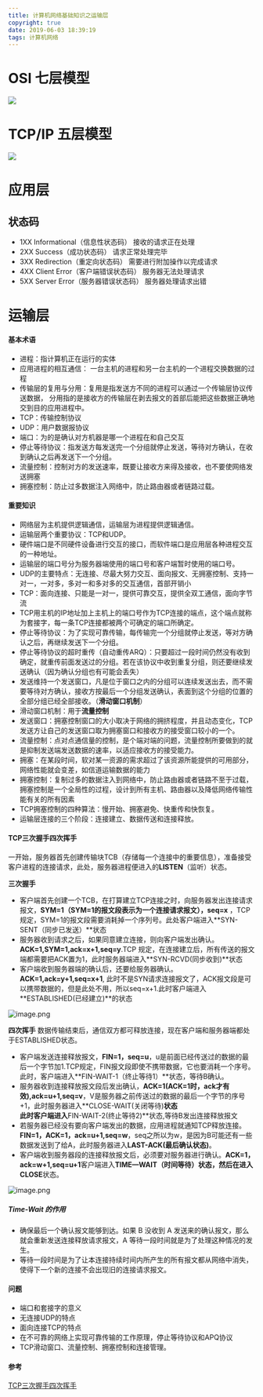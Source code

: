 ```yaml
---
title: 计算机网络基础知识之运输层
copyright: true
date: 2019-06-03 18:39:19
tags: 计算机网络
---
```


# OSI 七层模型
![](https://uploadfiles.nowcoder.com/files/20190726/450315_1564129031397_EV4hp8.jpg)

# TCP/IP 五层模型 
![](https://uploadfiles.nowcoder.com/files/20190726/450315_1564129031529_EV4Wff.jpg)

# 应用层
## 状态码

- 1XX Informational（信息性状态码） 接收的请求正在处理
- 2XX Success（成功状态码） 请求正常处理完毕
- 3XX Redirection（重定向状态码） 需要进行附加操作以完成请求
- 4XX Client Error（客户端错误状态码） 服务器无法处理请求
- 5XX Server Error（服务器错误状态码） 服务器处理请求出错

# 运输层
#### 基本术语
- 进程：指计算机正在运行的实体
- 应用进程的相互通信： 一台主机的进程和另一台主机的一个进程交换数据的过程
- 传输层的复用与分用：复用是指发送方不同的进程可以通过一个传输层协议传送数据， 分用指的是接收方的传输层在剥去报文的首部后能把这些数据正确地交到目的应用进程中。
- TCP：传输控制协议
- UDP：用户数据报协议
- 端口：为的是确认对方机器是哪一个进程在和自己交互
- 停止等待协议：指发送方每发送完一个分组就停止发送，等待对方确认，在收到确认之后再发送下一个分组。
- 流量控制：控制对方的发送速率，既要让接收方来得及接收，也不要使网络发送拥塞
- 拥塞控制：防止过多数据注入网络中，防止路由器或者链路过载。

<!--more-->

#### 重要知识
- 网络层为主机提供逻辑通信，运输层为进程提供逻辑通信。
- 运输层两个重要协议：TCP和UDP。
- 硬件端口是不同硬件设备进行交互的接口，而软件端口是应用层各种进程交互的一种地址。
- 运输层的端口号分为服务器端使用的端口号和客户端暂时使用的端口号。
- UDP的主要特点：无连接、尽最大努力交互、面向报文、无拥塞控制、支持一对一，一对多，多对一和多对多的交互通信，首部开销小
- TCP：面向连接、只能是一对一，提供可靠交互，提供全双工通信，面向字节流
- TCP用主机的IP地址加上主机上的端口号作为TCP连接的端点，这个端点就称为套接字，每一条TCP连接都被两个可确定的端口所确定。
- 停止等待协议：为了实现可靠传输，每传输完一个分组就停止发送，等对方确认之后，再继续发送下一个分组。
- 停止等待协议的超时重传（自动重传ARQ）：只要超过一段时间仍然没有收到确定，就重传前面发送过的分组。若在该协议中收到重复分组，则还要继续发送确认（因为确认分组也有可能会丢失）
- 发送维持一个发送窗口，凡是位于窗口之内的分组可以连续发送出去，而不需要等待对方确认，接收方按最后一个分组发送确认，表面到这个分组的位置的全部分组已经全部接收。（**滑动窗口机制**）
- 滑动窗口机制：用于**流量控制**
- 发送窗口：拥塞控制窗口的大小取决于网络的拥挤程度，并且动态变化，TCP发送方让自己的发送窗口取为拥塞窗口和接收方的接受窗口较小的一个。
- 流量控制：点对点通信量的控制，是个端对端的问题，流量控制所要做到的就是抑制发送端发送数据的速率，以适应接收方的接受能力。
- 拥塞：在某段时间，软对某一资源的需求超过了该资源所能提供的可用部分，网络性能就会变差，如信道运输数据的能力
- 拥塞控制：复制过多的数据注入到网络中，防止路由器或者链路不至于过载，拥塞控制是一个全局性的过程，设计到所有主机、路由器以及降低网络传输性能有关的所有因素
- TCP拥塞控制的四种算法：慢开始、拥塞避免、快重传和快恢复。
- 运输层连接的三个阶段：连接建立、数据传送和连接释放。

#### TCP三次握手四次挥手
一开始，服务器首先创建传输块TCB（存储每一个连接中的重要信息），准备接受客户进程的连接请求，此处，服务器进程便进入的**LISTEN**（监听）状态。

**三次握手**
- 客户端首先创建一个TCB，在打算建立TCP连接之时，向服务器发出连接请求报文，**SYM=1（SYM=1的报文段表示为一个连接请求报文），seq=x** ，TCP规定，SYM=1的报文段需要消耗掉一个序列号。此处客户端进入**SYN-SENT（同步已发送）**状态
- 服务器收到请求之后，如果同意建立连接，则向客户端发出确认。**ACK=1,SYM=1,ack=x+1,seq=y**.TCP 规定，在连接建立后，所有传送的报文端都需要把ACK置为1，此时服务器端进入**SYN-RCVD(同步收到)**状态
- 客户端收到服务器端的确认后，还要给服务器确认。**ACK=1,ack=y+1,seq=x+1**, 此时不是SYN请求连接报文了，ACK报文段是可以携带数据的，但是此处不用，所以seq=x+1.此时客户端进入**ESTABLISHED(已经建立)**的状态

![image.png](https://upload-images.jianshu.io/upload_images/13918038-4f839deaa49aa6cf.png?imageMogr2/auto-orient/strip%7CimageView2/2/w/1240)


**四次挥手**
数据传输结束后，通信双方都可释放连接，现在客户端和服务器端都处于ESTABLISHED状态。

- 客户端发送连接释放报文，**FIN=1，seq=u**，u是前面已经传送过的数据的最后一个字节加1.TCP规定，FIN报文段即使不携带数据，它也要消耗一个序号。此时，客户端进入**FIN-WAIT-1（终止等待1）**状态，等待B确认。
- 服务器收到连接释放报文段后发出确认，**ACK=1(ACK=1时，ack才有效),ack=u+1,seq=v**，V是服务器之前传送过的数据的最后一个字节的序号+1，此时服务器进入**CLOSE-WAIT(关闭等待)**状态  
  此时客户端进入**FIN-WAIT-2(终止等待2)**状态,等待B发出连接释放报文
- 若服务器已经没有要向客户端发出的数据，应用进程就通知TCP释放连接。**FIN=1，ACK=1，ack=u+1,seq=w**，seq之所以为w，是因为B可能还有一些数据发送到了给A，此时服务器进入**LAST-ACK(最后确认状态)**。
- 客户端收到服务器段的连接释放报文后，必须要对服务器进行确认。**ACK=1，ack=w+1,seq=u+1**客户端进入**TIME—WAIT（时间等待）**状态，然后在进入**CLOSE**状态。

![image.png](https://upload-images.jianshu.io/upload_images/13918038-981cca096c3c7dee.png?imageMogr2/auto-orient/strip%7CimageView2/2/w/1240)

##### Time-Wait 的作用

- 确保最后一个确认报文能够到达。如果 B 没收到 A 发送来的确认报文，那么就会重新发送连接释放请求报文，A 等待一段时间就是为了处理这种情况的发生。
- 等待一段时间是为了让本连接持续时间内所产生的所有报文都从网络中消失，使得下一个新的连接不会出现旧的连接请求报文。

#### 问题
- 端口和套接字的意义
- 无连接UDP的特点
- 面向连接TCP的特点
- 在不可靠的网络上实现可靠传输的工作原理，停止等待协议和APQ协议
- TCP滑动窗口、流量控制、拥塞控制和连接管理。

#### 参考
[TCP三次握手四次挥手](https://blog.csdn.net/qzcsu/article/details/72861891)

